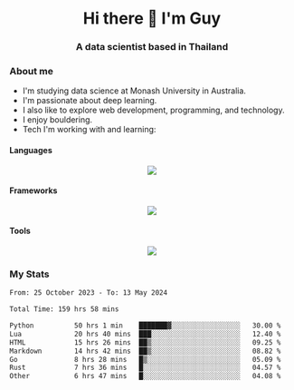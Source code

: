 <h1 align="center">Hi there 👋 I'm Guy</h1>
<h3 align="center">A data scientist based in Thailand</h3>

### About me

- I'm studying data science at Monash University in Australia.
- I'm passionate about deep learning.
- I also like to explore web development, programming, and technology.
- I enjoy bouldering.
- Tech I'm working with and learning:

#### Languages

<div align="center">
    <img src="https://skillicons.dev/icons?i=py,ts,js,html,css,rust,go" />
</div>

#### Frameworks

<div align="center">
    <img src="https://skillicons.dev/icons?i=pytorch,tensorflow,fastapi,react" /><br>
</div>

#### Tools

<div align="center">
    <img src="https://skillicons.dev/icons?i=postgres,redis,docker" /><br>
</div>

### My Stats

<!--START_SECTION:waka-->

```txt
From: 25 October 2023 - To: 13 May 2024

Total Time: 159 hrs 58 mins

Python          50 hrs 1 min    ███████▓░░░░░░░░░░░░░░░░░   30.00 %
Lua             20 hrs 40 mins  ███░░░░░░░░░░░░░░░░░░░░░░   12.40 %
HTML            15 hrs 26 mins  ██▒░░░░░░░░░░░░░░░░░░░░░░   09.25 %
Markdown        14 hrs 42 mins  ██▒░░░░░░░░░░░░░░░░░░░░░░   08.82 %
Go              8 hrs 28 mins   █▒░░░░░░░░░░░░░░░░░░░░░░░   05.09 %
Rust            7 hrs 36 mins   █░░░░░░░░░░░░░░░░░░░░░░░░   04.57 %
Other           6 hrs 47 mins   █░░░░░░░░░░░░░░░░░░░░░░░░   04.08 %
```

<!--END_SECTION:waka-->
